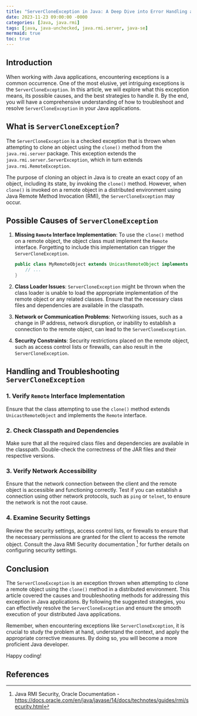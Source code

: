```yaml
---
title: "ServerCloneException in Java: A Deep Dive into Error Handling and Troubleshooting"
date: 2023-11-23 09:00:00 -0000
categories: [Java, java.rmi]
tags: [java, java-unchecked, java.rmi.server, java-se]
mermaid: true
toc: true
---
```



## Introduction

When working with Java applications, encountering exceptions is a common occurrence. One of the most elusive, yet intriguing exceptions is the `ServerCloneException`. In this article, we will explore what this exception means, its possible causes, and the best strategies to handle it. By the end, you will have a comprehensive understanding of how to troubleshoot and resolve `ServerCloneException` in your Java applications.

## What is `ServerCloneException`?

The `ServerCloneException` is a checked exception that is thrown when attempting to clone an object using the `clone()` method from the `java.rmi.server` package. This exception extends the `java.rmi.server.ServerException`, which in turn extends `java.rmi.RemoteException`. 

The purpose of cloning an object in Java is to create an exact copy of an object, including its state, by invoking the `clone()` method. However, when `clone()` is invoked on a remote object in a distributed environment using Java Remote Method Invocation (RMI), the `ServerCloneException` may occur.

## Possible Causes of `ServerCloneException`

1. **Missing `Remote` Interface Implementation**: To use the `clone()` method on a remote object, the object class must implement the `Remote` interface. Forgetting to include this implementation can trigger the `ServerCloneException`.

    ```java
    public class MyRemoteObject extends UnicastRemoteObject implements Remote {
        // ...
    }
    ```

2. **Class Loader Issues**: `ServerCloneException` might be thrown when the class loader is unable to load the appropriate implementation of the remote object or any related classes. Ensure that the necessary class files and dependencies are available in the classpath.

3. **Network or Communication Problems**: Networking issues, such as a change in IP address, network disruption, or inability to establish a connection to the remote object, can lead to the `ServerCloneException`.

4. **Security Constraints**: Security restrictions placed on the remote object, such as access control lists or firewalls, can also result in the `ServerCloneException`.

## Handling and Troubleshooting `ServerCloneException`

### 1. Verify `Remote` Interface Implementation

Ensure that the class attempting to use the `clone()` method extends `UnicastRemoteObject` and implements the `Remote` interface.

### 2. Check Classpath and Dependencies

Make sure that all the required class files and dependencies are available in the classpath. Double-check the correctness of the JAR files and their respective versions.

### 3. Verify Network Accessibility

Ensure that the network connection between the client and the remote object is accessible and functioning correctly. Test if you can establish a connection using other network protocols, such as `ping` or `telnet`, to ensure the network is not the root cause.

### 4. Examine Security Settings

Review the security settings, access control lists, or firewalls to ensure that the necessary permissions are granted for the client to access the remote object. Consult the Java RMI Security documentation [^1^] for further details on configuring security settings.

## Conclusion

The `ServerCloneException` is an exception thrown when attempting to clone a remote object using the `clone()` method in a distributed environment. This article covered the causes and troubleshooting methods for addressing this exception in Java applications. By following the suggested strategies, you can effectively resolve the `ServerCloneException` and ensure the smooth execution of your distributed Java applications.

Remember, when encountering exceptions like `ServerCloneException`, it is crucial to study the problem at hand, understand the context, and apply the appropriate corrective measures. By doing so, you will become a more proficient Java developer.

Happy coding!

## References

[^1^]: Java RMI Security, Oracle Documentation - https://docs.oracle.com/en/java/javase/14/docs/technotes/guides/rmi/security.html
